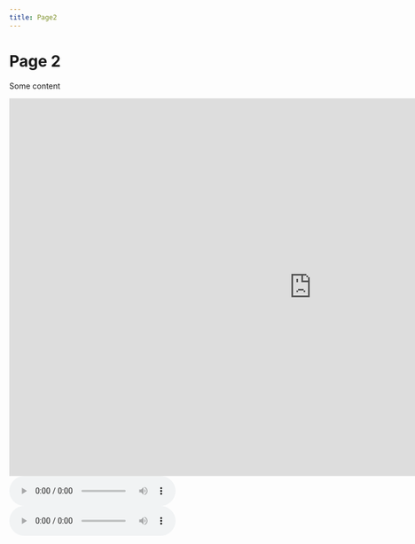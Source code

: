 ```yaml
---
title: Page2
---
```


<h1>Page 2</h1>
<p>Some content</p>
<iframe src="https://h5p.org/h5p/embed/1229089" width="1090" height="682" frameborder="0" allowfullscreen="allowfullscreen" allow="geolocation *; microphone *; camera *; midi *; encrypted-media *" title="Dialog Cards"></iframe><script src="https://h5p.org/sites/all/modules/h5p/library/js/h5p-resizer.js" charset="UTF-8"></script>


<audio controls>

  <source src="https://jakeayc.github.io/SML5202-2021-Final/audio/Bienvenidos.mp3" type="audio/mpeg">
Your browser does not support the audio element.
</audio>


<audio controls>
  <source src="https://jakeayc.github.io/SML5202-2021-Final/audio/Bienvenidos%20copy.mp3" type="audio/mpeg">
Your browser does not support the audio element.
</audio>

